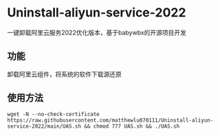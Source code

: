 # Uninstall-aliyun-service-2022
一键卸载阿里云服务2022优化版本，基于babywbx的开源项目开发
## 功能
卸载阿里云组件，将系统的软件下载源还原
## 使用方法 
```
wget -N --no-check-certificate https://raw.githubusercontent.com/matthewlu070111/Uninstall-aliyun-service-2022/main/UAS.sh && chmod 777 UAS.sh && ./UAS.sh
```
